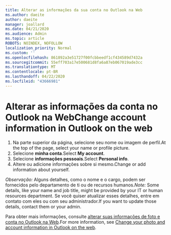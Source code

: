 ```yaml
---
title: Alterar as informações da sua conta no Outlook na Web
ms.author: daeite
author: daeite
manager: joallard
ms.date: 04/21/2020
ms.audience: Admin
ms.topic: article
ROBOTS: NOINDEX, NOFOLLOW
localization_priority: Normal
ms.custom: ''
ms.openlocfilehash: 861892a3e51727f00fcbbeedf1cf434589d7432a
ms.sourcegitcommit: 55eff703a17e500681d8fa6a87eb067019ade3cc
ms.translationtype: MT
ms.contentlocale: pt-BR
ms.lasthandoff: 04/22/2020
ms.locfileid: "43666981"
---
```

# <a name="change-account-information-in-outlook-on-the-web"></a><span data-ttu-id="49d25-102">Alterar as informações da conta no Outlook na Web</span><span class="sxs-lookup"><span data-stu-id="49d25-102">Change account information in Outlook on the web</span></span>

1. <span data-ttu-id="49d25-103">Na parte superior da página, selecione seu nome ou imagem de perfil.</span><span class="sxs-lookup"><span data-stu-id="49d25-103">At the top of the page, select your name or profile picture.</span></span>
1. <span data-ttu-id="49d25-104">Selecione **minha conta**.</span><span class="sxs-lookup"><span data-stu-id="49d25-104">Select **My account**.</span></span>
1. <span data-ttu-id="49d25-105">Selecione **informações pessoais**.</span><span class="sxs-lookup"><span data-stu-id="49d25-105">Select **Personal info**.</span></span>
1. <span data-ttu-id="49d25-106">Altere ou adicione informações sobre si mesmo.</span><span class="sxs-lookup"><span data-stu-id="49d25-106">Change or add information about yourself.</span></span>

<span data-ttu-id="49d25-107">*Observação:* Alguns detalhes, como o nome e o cargo, podem ser fornecidos pelo departamento de ti ou de recursos humanos.</span><span class="sxs-lookup"><span data-stu-id="49d25-107">*Note:* Some details, like your name and job title, might be provided by your IT or human resources department.</span></span> <span data-ttu-id="49d25-108">Se você quiser atualizar esses detalhes, entre em contato com eles ou com seu administrador.</span><span class="sxs-lookup"><span data-stu-id="49d25-108">If you want to update those details, contact them or your admin.</span></span>

<span data-ttu-id="49d25-109">Para obter mais informações, consulte [alterar suas informações de foto e conta no Outlook na Web](https://support.office.com/article/b2dbb289-851d-4bed-93c3-3e136f5659ec).</span><span class="sxs-lookup"><span data-stu-id="49d25-109">For more information, see [Change your photo and account information in Outlook on the web](https://support.office.com/article/b2dbb289-851d-4bed-93c3-3e136f5659ec).</span></span>